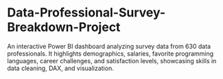 # Data-Professional-Survey-Breakdown-Project
An interactive Power BI dashboard analyzing survey data from 630 data professionals. It highlights demographics, salaries, favorite programming languages, career challenges, and satisfaction levels, showcasing skills in data cleaning, DAX, and visualization.
